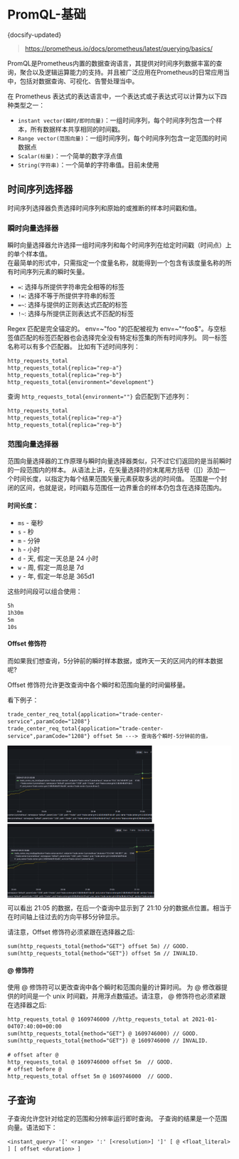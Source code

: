 # PromQL-基础
{docsify-updated}

> https://prometheus.io/docs/prometheus/latest/querying/basics/

PromQL是Prometheus内置的数据查询语言，其提供对时间序列数据丰富的查询，聚合以及逻辑运算能力的支持。并且被广泛应用在Prometheus的日常应用当中，包括对数据查询、可视化、告警处理当中。

在 Prometheus 表达式的表达语言中，一个表达式或子表达式可以计算为以下四种类型之一：
+ `instant vector(瞬时/即时向量)`：一组时间序列，每个时间序列包含一个样本，所有数据样本共享相同的时间戳。
+ `Range vector(范围向量)`：一组时间序列，每个时间序列包含一定范围的时间数据点
+ `Scalar(标量)`：一个简单的数字浮点值
+ `String(字符串)`：一个简单的字符串值。目前未使用

## 时间序列选择器
时间序列选择器负责选择时间序列和原始的或推断的样本时间戳和值。

### 瞬时向量选择器
瞬时向量选择器允许选择一组时间序列和每个时间序列在给定时间戳（时间点）上的单个样本值。   
在最简单的形式中，只需指定一个度量名称，就能得到一个包含有该度量名称的所有时间序列元素的瞬时矢量。

+ `=`: 选择与所提供字符串完全相等的标签
+ `!=`: 选择不等于所提供字符串的标签
+ `=~`: 选择与提供的正则表达式匹配的标签
+ `!~`: 选择与所提供正则表达式不匹配的标签

Regex 匹配是完全锚定的。 env=~"foo "的匹配被视为 env=~"^foo$"。与空标签值匹配的标签匹配器也会选择完全没有特定标签集的所有时间序列。 同一标签名称可以有多个匹配器。
比如有下述时间序列：
```
http_requests_total
http_requests_total{replica="rep-a"}
http_requests_total{replica="rep-b"}
http_requests_total{environment="development"}
```
查询 `http_requests_total{environment=""}` 会匹配到下述序列：
```
http_requests_total
http_requests_total{replica="rep-a"}
http_requests_total{replica="rep-b"}
```

### 范围向量选择器
范围向量选择器的工作原理与瞬时向量选择器类似，只不过它们返回的是当前瞬时的一段范围内的样本。 从语法上讲，在矢量选择符的末尾用方括号（[]）添加一个时间长度，以指定为每个结果范围矢量元素获取多远的时间值。 范围是一个封闭的区间，也就是说，时间戳与范围任一边界重合的样本仍包含在选择范围内。
 
#### 时间长度：
+ `ms` - 毫秒 
+ `s` - 秒 
+ `m` - 分钟 
+ `h` - 小时 
+ `d` - 天, 假定一天总是 24 小时 
+ `w` - 周, 假定一周总是 7d 
+ `y` - 年, 假定一年总是 365d1

这些时间段可以组合使用：
```
5h
1h30m
5m
10s
```

#### Offset 修饰符
而如果我们想查询，5分钟前的瞬时样本数据，或昨天一天的区间内的样本数据呢?

Offset 修饰符允许更改查询中各个瞬时和范围向量的时间偏移量。

看下例子：
```
trade_center_req_total{application="trade-center-service",paramCode="1208"}
trade_center_req_total{application="trade-center-service",paramCode="1208"} offset 5m ---> 查询各个瞬时-5分钟前的值，
```
<center><img src="/pics/prometheus-offset.png" alt=""></center>
可以看出 21:05 的数据，在后一个查询中显示到了 21:10 分的数据点位置。相当于在时间轴上往过去的方向平移5分钟显示。

请注意，Offset 修饰符必须紧跟在选择器之后:
```
sum(http_requests_total{method="GET"} offset 5m) // GOOD.
sum(http_requests_total{method="GET"}) offset 5m // INVALID.
```

#### @ 修饰符
使用 @ 修饰符可以更改查询中各个瞬时和范围向量的计算时间。 为 @ 修改器提供的时间是一个 unix 时间戳，并用浮点数描述。请注意， @ 修饰符也必须紧跟在选择器之后:

```
http_requests_total @ 1609746000 //http_requests_total at 2021-01-04T07:40:00+00:00
sum(http_requests_total{method="GET"} @ 1609746000) // GOOD.
sum(http_requests_total{method="GET"}) @ 1609746000 // INVALID.

# offset after @
http_requests_total @ 1609746000 offset 5m  // GOOD.
# offset before @
http_requests_total offset 5m @ 1609746000  // GOOD.
```

## 子查询
子查询允许您针对给定的范围和分辨率运行即时查询。 子查询的结果是一个范围向量。语法如下：
```
<instant_query> '[' <range> ':' [<resolution>] ']' [ @ <float_literal> ] [ offset <duration> ]
```